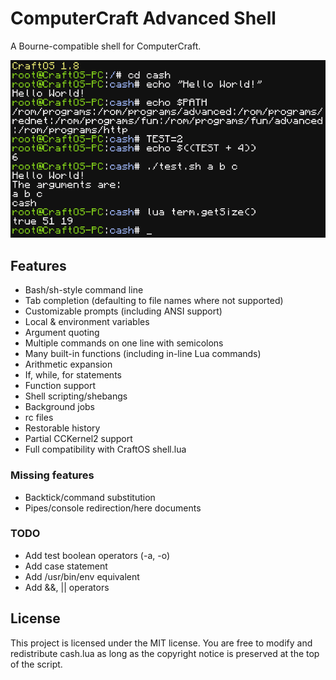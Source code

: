 # ComputerCraft Advanced Shell
A Bourne-compatible shell for ComputerCraft.

![image](image.png)

## Features
* Bash/sh-style command line
* Tab completion (defaulting to file names where not supported)
* Customizable prompts (including ANSI support)
* Local & environment variables
* Argument quoting
* Multiple commands on one line with semicolons
* Many built-in functions (including in-line Lua commands)
* Arithmetic expansion
* If, while, for statements
* Function support
* Shell scripting/shebangs
* Background jobs
* rc files
* Restorable history
* Partial CCKernel2 support
* Full compatibility with CraftOS shell.lua

### Missing features
* Backtick/command substitution
* Pipes/console redirection/here documents

### TODO
* Add test boolean operators (-a, -o)
* Add case statement
* Add /usr/bin/env equivalent
* Add &&, || operators

## License
This project is licensed under the MIT license. You are free to modify and redistribute cash.lua as long as the copyright notice is preserved at the top of the script.